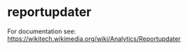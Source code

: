 reportupdater
=============
For documentation see: https://wikitech.wikimedia.org/wiki/Analytics/Reportupdater
